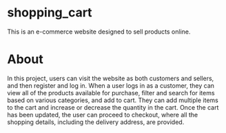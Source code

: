 # shopping_cart

This is an e-commerce website designed to sell products online.

<h1>About</h1>

In this project, users can visit the website as both customers and sellers, and then register and log in. When a user logs in as a customer, they can view all of the products available for purchase, filter and search for items based on various categories, and add to cart. They can add multiple items to the cart and increase or decrease the quantity in the cart. Once the cart has been updated, the user can proceed to checkout, where all the shopping details, including the delivery address, are provided.



